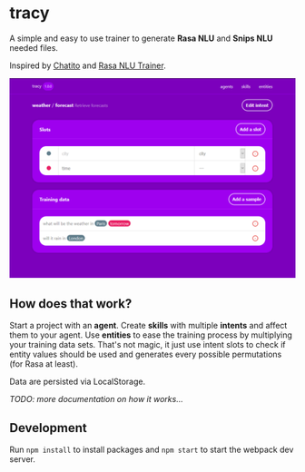 tracy
===

A simple and easy to use trainer to generate **Rasa NLU** and **Snips NLU** needed files.

Inspired by [Chatito](https://rodrigopivi.github.io/Chatito/) and [Rasa NLU Trainer](https://rasahq.github.io/rasa-nlu-trainer/).

![Screenshot](docs/intent.png)

## How does that work?

Start a project with an **agent**. Create **skills** with multiple **intents** and affect them to your agent. Use **entities** to ease the training process by multiplying your training data sets. That's not magic, it just use intent slots to check if entity values should be used and generates every possible permutations (for Rasa at least).

Data are persisted via LocalStorage.

*TODO: more documentation on how it works...*

## Development

Run `npm install` to install packages and `npm start` to start the webpack dev server.